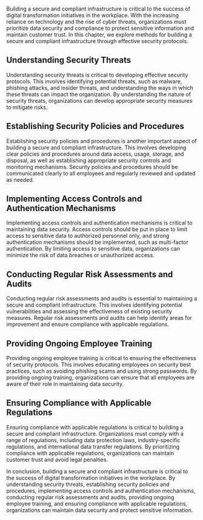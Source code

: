 
Building a secure and compliant infrastructure is critical to the success of digital transformation initiatives in the workplace. With the increasing reliance on technology and the rise of cyber threats, organizations must prioritize data security and compliance to protect sensitive information and maintain customer trust. In this chapter, we explore methods for building a secure and compliant infrastructure through effective security protocols.

Understanding Security Threats
------------------------------

Understanding security threats is critical to developing effective security protocols. This involves identifying potential threats, such as malware, phishing attacks, and insider threats, and understanding the ways in which these threats can impact the organization. By understanding the nature of security threats, organizations can develop appropriate security measures to mitigate risks.

Establishing Security Policies and Procedures
---------------------------------------------

Establishing security policies and procedures is another important aspect of building a secure and compliant infrastructure. This involves developing clear policies and procedures around data access, usage, storage, and disposal, as well as establishing appropriate security controls and monitoring mechanisms. Security policies and procedures should be communicated clearly to all employees and regularly reviewed and updated as needed.

Implementing Access Controls and Authentication Mechanisms
----------------------------------------------------------

Implementing access controls and authentication mechanisms is critical to maintaining data security. Access controls should be put in place to limit access to sensitive data to authorized personnel only, and strong authentication mechanisms should be implemented, such as multi-factor authentication. By limiting access to sensitive data, organizations can minimize the risk of data breaches or unauthorized access.

Conducting Regular Risk Assessments and Audits
----------------------------------------------

Conducting regular risk assessments and audits is essential to maintaining a secure and compliant infrastructure. This involves identifying potential vulnerabilities and assessing the effectiveness of existing security measures. Regular risk assessments and audits can help identify areas for improvement and ensure compliance with applicable regulations.

Providing Ongoing Employee Training
-----------------------------------

Providing ongoing employee training is critical to ensuring the effectiveness of security protocols. This involves educating employees on security best practices, such as avoiding phishing scams and using strong passwords. By providing ongoing training, organizations can ensure that all employees are aware of their role in maintaining data security.

Ensuring Compliance with Applicable Regulations
-----------------------------------------------

Ensuring compliance with applicable regulations is critical to building a secure and compliant infrastructure. Organizations must comply with a range of regulations, including data protection laws, industry-specific regulations, and international data transfer regulations. By prioritizing compliance with applicable regulations, organizations can maintain customer trust and avoid legal penalties.

In conclusion, building a secure and compliant infrastructure is critical to the success of digital transformation initiatives in the workplace. By understanding security threats, establishing security policies and procedures, implementing access controls and authentication mechanisms, conducting regular risk assessments and audits, providing ongoing employee training, and ensuring compliance with applicable regulations, organizations can maintain data security and protect sensitive information.
